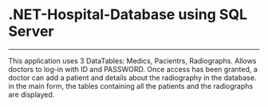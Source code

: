 # .NET-Hospital-Database using SQL Server

---
This application uses 3 DataTables: Medics, Pacientrs, Radiographs.
Allows doctors to log-in with ID and PASSWORD.
Once access has been granted, a doctor can add a patient and details about the radiography in the database.
in the main form, the tables containing all the patients and the radiographs are displayed.
